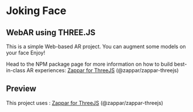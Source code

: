 # Joking Face

## WebAR using THREE.JS

This is a simple Web-based AR project.
You can augment some models on your face
Enjoy!

Head to the NPM package page for more information on how to build best-in-class AR experiences: [Zappar for ThreeJS](https://www.npmjs.com/package/@zappar/zappar-threejs) (@zappar/zappar-threejs)

## Preview
This project uses : [Zappar for ThreeJS](https://www.npmjs.com/package/@zappar/zappar-threejs) (@zappar/zappar-threejs)
